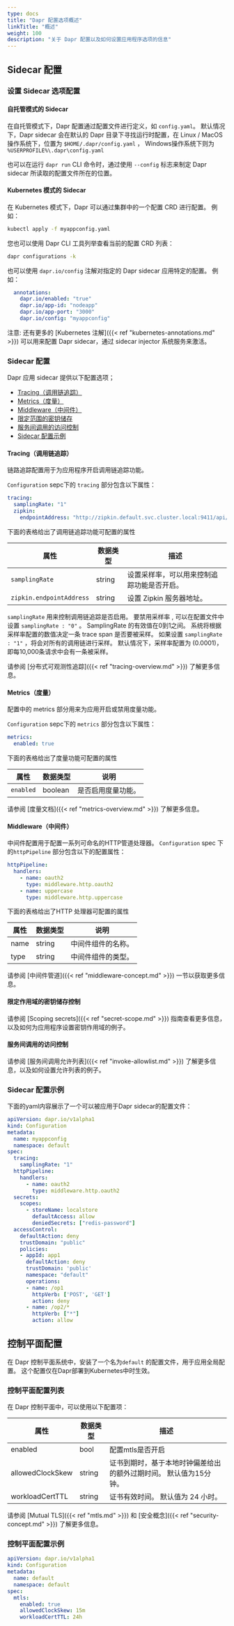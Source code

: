 ```yaml
---
type: docs
title: "Dapr 配置选项概述"
linkTitle: "概述"
weight: 100
description: "关于 Dapr 配置以及如何设置应用程序选项的信息"
---
```


## Sidecar 配置

### 设置 Sidecar 选项配置

#### 自托管模式的 Sidecar
在自托管模式下，Dapr 配置通过配置文件进行定义，如 `config.yaml`。 默认情况下，Dapr sidecar 会在默认的 Dapr 目录下寻找运行时配置，在 Linux / MacOS操作系统下，位置为 `$HOME/.dapr/config.yaml` ， Windows操作系统下则为 `%USERPROFILE%\.dapr\config.yaml`

也可以在运行 `dapr run` CLI 命令时，通过使用 `--config` 标志来制定 Dapr sidecar 所读取的配置文件所在的位置。

#### Kubernetes 模式的 Sidecar
在 Kubernetes 模式下，Dapr 可以通过集群中的一个配置 CRD 进行配置。 例如：

```bash
kubectl apply -f myappconfig.yaml
```

您也可以使用 Dapr CLI 工具列举查看当前的配置 CRD 列表：

```bash
dapr configurations -k
```

也可以使用 `dapr.io/config` 注解对指定的 Dapr sidecar 应用特定的配置。 例如：

```yml
  annotations:
    dapr.io/enabled: "true"
    dapr.io/app-id: "nodeapp"
    dapr.io/app-port: "3000"
    dapr.io/config: "myappconfig"
```
注意: 还有更多的 [Kubernetes 注解]({{< ref "kubernetes-annotations.md" >}}) 可以用来配置 Dapr sidecar，通过 sidecar injector 系统服务来激活。

### Sidecar 配置

Dapr 应用 sidecar 提供以下配置选项；
- [Tracing（调用链追踪）](#tracing)
- [Metrics（度量）](#metrics)
- [Middleware（中间件）](#middleware)
- [限定范围的密钥储存](#scoping-secrets-for-secret-stores)
- [服务间调用的访问控制](#access-control-allow-lists-for-service-invocation)
- [Sidecar 配置示例](#example-application-sidecar-configuration)

#### Tracing（调用链追踪）

链路追踪配置用于为应用程序开启调用链追踪功能。

`Configuration` sepc下的 `tracing` 部分包含以下属性：

```yml
tracing:
  samplingRate: "1"
  zipkin:
    endpointAddress: "http://zipkin.default.svc.cluster.local:9411/api/v2/spans"
```

下面的表格给出了调用链追踪功能可配置的属性

| 属性                       | 数据类型   | 描述                    |
| ------------------------ | ------ | --------------------- |
| `samplingRate`           | string | 设置采样率，可以用来控制追踪功能是否开启。 |
| `zipkin.endpointAddress` | string | 设置 Zipkin 服务器地址。      |


`samplingRate` 用来控制调用链追踪是否启用。 要禁用采样率 , 可以在配置文件中设置 `samplingRate : "0"` 。 SamplingRate 的有效值在0到1之间。 系统将根据采样率配置的数值决定一条 trace span 是否要被采样。 如果设置 `samplingRate : "1"` ，将会对所有的调用链进行采样。 默认情况下，采样率配置为 (0.0001)，即每10,000条请求中会有一条被采样。

请参阅 [分布式可观测性追踪]({{< ref "tracing-overview.md" >}}) 了解更多信息。

#### Metrics（度量）

配置中的 metrics 部分用来为应用开启或禁用度量功能。

`Configuration` sepc下的 `metrics` 部分包含以下属性：

```yml
metrics:
  enabled: true
```

下面的表格给出了度量功能可配置的属性

| 属性        | 数据类型    | 说明        |
| --------- | ------- | --------- |
| `enabled` | boolean | 是否启用度量功能。 |

请参阅 [度量文档]({{< ref "metrics-overview.md" >}}) 了解更多信息。

#### Middleware（中间件）

中间件配置用于配置一系列可命名的HTTP管道处理器。 `Configuration` spec 下的`httpPipeline` 部分包含以下的配置属性：

```yml
httpPipeline:
  handlers:
    - name: oauth2
      type: middleware.http.oauth2
    - name: uppercase
      type: middleware.http.uppercase
```

下面的表格给出了HTTP 处理器可配置的属性

| 属性   | 数据类型   | 说明        |
| ---- | ------ | --------- |
| name | string | 中间件组件的名称。 |
| type | string | 中间件组件的类型。 |

请参阅 [中间件管道]({{< ref "middleware-concept.md" >}}) 一节以获取更多信息。

#### 限定作用域的密钥储存控制

请参阅 [Scoping secrets]({{< ref "secret-scope.md" >}}) 指南查看更多信息，以及如何为应用程序设置密钥作用域的例子。

#### 服务间调用的访问控制

请参阅 [服务间调用允许列表]({{< ref "invoke-allowlist.md" >}}) 了解更多信息，以及如何设置允许列表的例子。

### Sidecar 配置示例
下面的yaml内容展示了一个可以被应用于Dapr sidecar的配置文件：

```yml
apiVersion: dapr.io/v1alpha1
kind: Configuration
metadata:
  name: myappconfig
  namespace: default
spec:
  tracing:
    samplingRate: "1"
  httpPipeline:
    handlers:
      - name: oauth2
        type: middleware.http.oauth2
  secrets:
    scopes:
      - storeName: localstore
        defaultAccess: allow
        deniedSecrets: ["redis-password"]
  accessControl:
    defaultAction: deny
    trustDomain: "public"
    policies:
    - appId: app1
      defaultAction: deny
      trustDomain: 'public'
      namespace: "default"
      operations:
      - name: /op1
        httpVerb: ['POST', 'GET']
        action: deny
      - name: /op2/*
        httpVerb: ["*"]
        action: allow
```

## 控制平面配置
在 Dapr 控制平面系统中，安装了一个名为`default` 的配置文件，用于应用全局配置。 这个配置仅在Dapr部署到Kubernetes中时生效。

### 控制平面配置列表
在 Dapr 控制平面中，可以使用以下配置项：

| 属性               | 数据类型   | 描述                                 |
| ---------------- | ------ | ---------------------------------- |
| enabled          | bool   | 配置mtls是否开启                         |
| allowedClockSkew | string | 证书到期时，基于本地时钟偏差给出的额外过期时间。 默认值为15分钟。 |
| workloadCertTTL  | string | 证书有效时间。 默认值为 24 小时。                |

请参阅 [Mutual TLS]({{< ref "mtls.md" >}}) 和 [安全概念]({{< ref "security-concept.md" >}}) 了解更多信息。

### 控制平面配置示例

```yaml
apiVersion: dapr.io/v1alpha1
kind: Configuration
metadata:
  name: default
  namespace: default
spec:
  mtls:
    enabled: true
    allowedClockSkew: 15m
    workloadCertTTL: 24h
```
